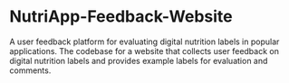 # NutriApp-Feedback-Website
A user feedback platform for evaluating digital nutrition labels in popular applications.
The codebase for a website that collects user feedback on digital nutrition labels and provides example labels for evaluation and comments.

